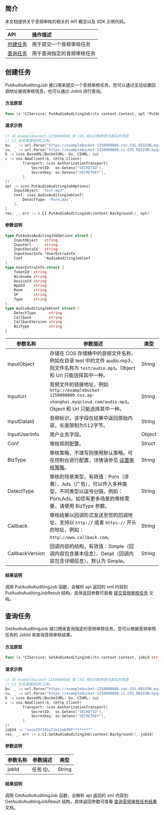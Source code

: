
## 简介

本文档提供关于音频审核的相关的 API 概览以及 SDK 示例代码。

| API           |  操作描述               |
| :--------------- | :------------------ |
| [创建任务](https://cloud.tencent.com/document/product/436/54063) | 用于提交一个音频审核任务   |
| [查询任务](https://cloud.tencent.com/document/product/436/54064) | 用于查询指定的音频审核任务 |

## 创建任务

PutAudioAuditingJob 接口用来提交一个音频审核任务。您可以通过主动设置回调地址接收审核信息，也可以通过 JobId 进行查询。

#### 方法原型

```go
func (s *CIService) PutAudioAuditingJob(ctx context.Context, opt *PutAudioAuditingJobOptions) (*PutAudioAuditingJobResult, *Response, error)
```

#### 请求示例

```go
// 将 examplebucket-1250000000 和 COS_REGION修改为真实的信息
// CI 任务需要提供CIURL
bu, _ := url.Parse("https://examplebucket-1250000000.cos.COS_REGION.myqcloud.com")
cu, _ := url.Parse("https://examplebucket-1250000000.ci.COS_REGION.myqcloud.com")
b := &cos.BaseURL{BucketURL: bu, CIURL: cu}
c := cos.NewClient(b, &http.Client{
		Transport: &cos.AuthorizationTransport{
			SecretID:  os.Getenv("SECRETID"),
			SecretKey: os.Getenv("SECRETKEY"),
        }
})
opt := &cos.PutAudioAuditingJobOptions{
	InputObject: "test.mp3",
	Conf: &cos.AudioAuditingJobConf{
		DetectType: "Porn,Ads",
	},
}
res, _, err := c.CI.PutAudioAuditingJob(context.Background(), opt)
```

#### 参数说明

```go
type PutAudioAuditingJobOptions struct {
    InputObject   string
    InputUrl      string
    InputDataId   string
    InputUserInfo *UserExtraInfo
    Conf          *AudioAuditingJobConf
}
type UserExtraInfo struct {
	TokenId  string
	Nickname string
	DeviceId string
	AppId    string
	Room     string
	IP       string
	Type     string
}
type AudioAuditingJobConf struct {
    DetectType      string
    Callback        string
	CallbackVersion string
	BizType         string
}
```

| 参数名称    | 参数描述                                                     | 类型   |
| ----------- | ------------------------------------------------------------ | ------ |
| InputObject | 存储在 COS 存储桶中的音频文件名称，例如在目录 test 中的文件 audio.mp3，则文件名称为 `test/audio.mp3`。Object 和 Url 只能选择其中一种。 | String |
| InputUrl    | 音频文件的链接地址，例如 `http://examplebucket-1250000000.cos.ap-shanghai.myqcloud.com/audio.mp3`。Object 和 Url 只能选择其中一种。 | String |
| InputDataId | 音频标识，该字段在结果中返回原始内容，长度限制为512字节。 | String |
| InputUserInfo | 用户业务字段。 | Object |
| Conf        | 审核规则配置。                                                | Struct |
| BizType      | 审核策略，不填写则使用默认策略。可在控制台进行配置，详情请参见 [设置审核策略](https://cloud.tencent.com/document/product/436/55206)。 | String |
| DetectType  | 审核的场景类型，有效值：Porn（涉黄）、Ads（广告），可以传入多种类型，不同类型以逗号分隔，例如：Porn,Ads。如您有更多场景的审核需要，请使用 BizType 参数。 | String |
| Callback    | 审核结果以回调形式发送至您的回调地址，支持以 `http://` 或者 `https://` 开头的地址，例如：`http://www.callback.com`。 | String |
| CallbackVersion | 回调内容的结构，有效值：Simple（回调内容包含基本信息）、Detail（回调内容包含详细信息）。默认为 Simple。 | String |

#### 结果说明

调用 PutAudioAuditingJob 函数，会解析 api 返回的 xml 内容到 PutAudioAuditingJobResult 结构，具体返回参数可查看 [提交音频审核任务](https://cloud.tencent.com/document/product/436/54063) 文档。

## 查询任务

GetAudioAuditingJob 接口用来查询指定的音频审核任务。您可以根据音频审核任务的 JobId 来查询音频审核结果。

#### 方法原型

```go
func (s *CIService) GetAudioAuditingJob(ctx context.Context, jobid string) (*GetAudioAuditingJobResult, *Response, error)
```

#### 请求示例

```go
// 将 examplebucket-1250000000 和 COS_REGION修改为真实的信息
// CI 任务需要提供CIURL
bu, _ := url.Parse("https://examplebucket-1250000000.cos.COS_REGION.myqcloud.com")
cu, _ := url.Parse("https://examplebucket-1250000000.ci.COS_REGION.myqcloud.com")
b := &cos.BaseURL{BucketURL: bu, CIURL: cu}
c := cos.NewClient(b, &http.Client{
		Transport: &cos.AuthorizationTransport{
			SecretID:  os.Getenv("SECRETID"),
			SecretKey: os.Getenv("SECRETKEY"),
        }
})
jobId := "sace25f391a72e11eb99f********"
res, _, err := c.CI.GetAudioAuditingJob(context.Background(), jobId)
```

#### 参数说明

| 参数名称 | 参数描述 | 类型   |
| -------- | -------- | ------ |
| jobId    | 任务 ID。   | String |

#### 结果说明

调用 GetAudioAuditingJob 函数，会解析 api 返回的 xml 内容到 GetAudioAuditingJobResult 结构，具体返回参数可查看 [查询音频审核任务结果](https://cloud.tencent.com/document/product/436/54064) 文档。
